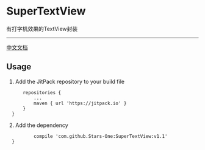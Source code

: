 # SuperTextView
有打字机效果的TextView封装
***
[中文文档](http://www.cnblogs.com/kexing/p/8779286.html)
## Usage 
  1. Add the JitPack repository to your build file
  ```	allprojects {
		repositories {
			...
			maven { url 'https://jitpack.io' }
		}
	}
```  
  2. Add the dependency
  ```		dependencies {
	        compile 'com.github.Stars-One:SuperTextView:v1.1'
	}
